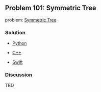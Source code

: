 ## Problem 101: Symmetric Tree

problem: [Symmetric Tree](https://leetcode.com/problems/symmetric-tree/)

### Solution

- [Python](../python/problem101.py)

- [C++](../cpp/problem101.cpp)

- [Swift](../swift/problem101.swift)

### Discussion

TBD

